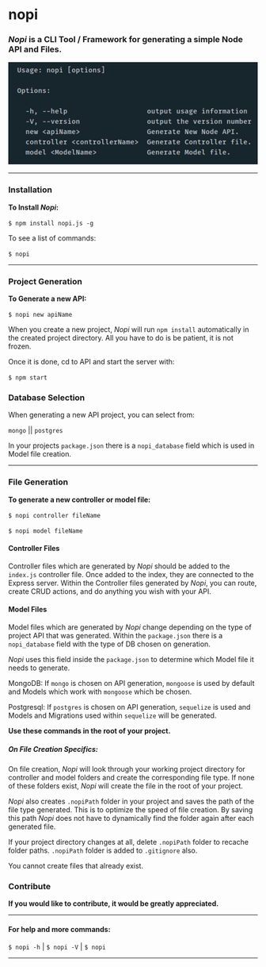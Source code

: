 # nopi
### *Nopi* is a CLI Tool / Framework for generating a simple Node API and Files.

![](screenshot.png)
___
### Installation

<strong>To Install *Nopi*:</strong>

```$ npm install nopi.js -g```

To see a list of commands:

```$ nopi```
___
### Project Generation

<strong>To Generate a new API:</strong>

```$ nopi new apiName```

When you create a new project, *Nopi* will run ```npm install``` automatically in the created project directory. All you have to do is be patient, it is not frozen.

Once it is done, cd to API and start the server with:

```$ npm start```

### Database Selection

When generating a new API project, you can select from:

```mongo``` || ```postgres```

In your projects ```package.json``` there is a ```nopi_database``` field
which is used in Model file creation.

___
### File Generation

<strong>To generate a new controller or model file:</strong>

```$ nopi controller fileName```

```$ nopi model fileName```   

#### Controller Files

Controller files which are generated by *Nopi* should be added to the ```index.js``` controller file. Once added to the index, they are connected to the Express server. Within the Controller files generated by *Nopi*, you can route, create CRUD actions, and do anything you wish with your API.

#### Model Files

Model files which are generated by *Nopi* change depending on the type of project API that was generated. Within the ```package.json``` there is a ```nopi_database``` field with the type of DB chosen on generation.

*Nopi* uses this field inside the ```package.json``` to determine which Model file it needs to generate.

MongoDB: If ```mongo``` is chosen on API generation, ```mongoose``` is used by default and Models which work with ```mongoose``` which be chosen.

Postgresql: If ```postgres``` is chosen on API generation, ```sequelize``` is used and Models and Migrations used within ```sequelize``` will be generated.

<strong>Use these commands in the root of your project.</strong>

##### <strong>On File Creation Specifics:</strong>

On file creation, *Nopi* will look through your working project directory for controller and model folders and create the corresponding file type. If none of these folders exist, *Nopi* will create the file in the root of your project.

*Nopi* also creates ```.nopiPath``` folder in your project and saves the path of the file type generated. This is to optimize the speed of file creation. By saving this path *Nopi* does not have to dynamically find the folder again after each generated file.

If your project directory changes at all, delete ```.nopiPath``` folder to recache folder paths. ```.nopiPath``` folder is added to ```.gitignore``` also.

You cannot create files that already exist.

### Contribute
<strong>If you would like to contribute, it would be greatly appreciated.</strong>

___
#### <strong>For help and more commands:</strong>

```$ nopi -h``` | ```$ nopi -V``` | ```$ nopi```

___
